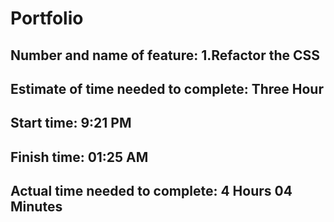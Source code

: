 # Portfolio

## Number and name of feature: 1.Refactor the CSS

## Estimate of time needed to complete: Three Hour 

## Start time: 9:21 PM 

## Finish time: 01:25 AM

## Actual time needed to complete: 4 Hours 04 Minutes 